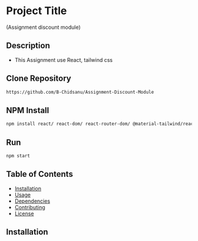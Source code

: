 # Project Title

(Assignment discount module)

## Description
- This Assignment use React, tailwind css

## Clone Repository
``` bash
https://github.com/B-Chidsanu/Assignment-Discount-Module
```

## NPM Install
``` bash
npm install react/ react-dom/ react-router-dom/ @material-tailwind/react/ @testing-library/jest-dom/ @testing-library/react/ react material-symbols/ react-use-cart /web-vitals/ react-scripts

```
## Run
``` bash
npm start
```

## Table of Contents


- [Installation](#installation)
- [Usage](#usage)
- [Dependencies](#dependencies)
- [Contributing](#contributing)
- [License](#license)

## Installation

